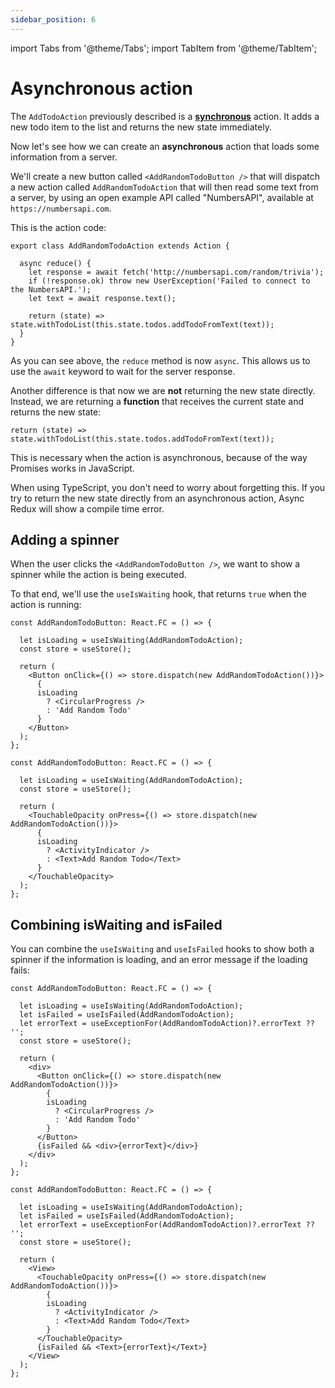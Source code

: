 ```yaml
---
sidebar_position: 6
---
```


import Tabs from '@theme/Tabs';
import TabItem from '@theme/TabItem';

# Asynchronous action

The `AddTodoAction` previously described is a **[synchronous](./sync-action)** action.
It adds a new todo item to the list and returns the new state immediately.

Now let's see how we can create an **asynchronous** action that loads some information from 
a server.

We'll create a new button called `<AddRandomTodoButton />` that will dispatch a new action
called `AddRandomTodoAction` that will then read some text from a server,
by using an open example API called "NumbersAPI", available at `https://numbersapi.com`.

This is the action code:

```tsx title="AddRandomTodoAction.ts"
export class AddRandomTodoAction extends Action {

  async reduce() {
    let response = await fetch('http://numbersapi.com/random/trivia');
    if (!response.ok) throw new UserException('Failed to connect to the NumbersAPI.');    
    let text = await response.text();
     
    return (state) => state.withTodoList(this.state.todos.addTodoFromText(text));
  }
} 
``` 

As you can see above, the `reduce` method is now `async`. This allows us to use the `await` keyword
to wait for the server response.

Another difference is that now we are **not** returning the new state directly. 
Instead, we are returning a **function** that receives the current state and returns the new state:

```tsx
return (state) => state.withTodoList(this.state.todos.addTodoFromText(text)); 
``` 

This is necessary when the action is asynchronous, because of the way Promises works in JavaScript.

When using TypeScript, you don't need to worry about forgetting this.
If you try to return the new state directly from an asynchronous action, 
Async Redux will show a compile time error.

## Adding a spinner

When the user clicks the `<AddRandomTodoButton />`, we want to show a spinner while the action is
being executed.

To that end, we'll use the `useIsWaiting` hook,
that returns `true` when the action is running:

<Tabs>
<TabItem value="rw" label="React">

```tsx
const AddRandomTodoButton: React.FC = () => {

  let isLoading = useIsWaiting(AddRandomTodoAction);
  const store = useStore();

  return (
    <Button onClick={() => store.dispatch(new AddRandomTodoAction())}>
      {
      isLoading 
        ? <CircularProgress /> 
        : 'Add Random Todo'
      }
    </Button>
  );
};

```

</TabItem>
<TabItem value="rn" label="React Native">

```tsx 
const AddRandomTodoButton: React.FC = () => {

  let isLoading = useIsWaiting(AddRandomTodoAction);
  const store = useStore();

  return (
    <TouchableOpacity onPress={() => store.dispatch(new AddRandomTodoAction())}>
      {
      isLoading 
        ? <ActivityIndicator /> 
        : <Text>Add Random Todo</Text>
      }
    </TouchableOpacity>
  );
};
```

</TabItem>
</Tabs>

## Combining isWaiting and isFailed

You can combine the `useIsWaiting` and `useIsFailed` hooks
to show both a spinner if the information is loading,
and an error message if the loading fails:

<Tabs>
<TabItem value="rw" label="React">

```tsx
const AddRandomTodoButton: React.FC = () => {

  let isLoading = useIsWaiting(AddRandomTodoAction);
  let isFailed = useIsFailed(AddRandomTodoAction);
  let errorText = useExceptionFor(AddRandomTodoAction)?.errorText ?? '';
  const store = useStore();

  return (
    <div>
      <Button onClick={() => store.dispatch(new AddRandomTodoAction())}>
        {
        isLoading 
          ? <CircularProgress /> 
          : 'Add Random Todo'
        }
      </Button>
      {isFailed && <div>{errorText}</div>}
    </div>
  );
};
```

</TabItem>
<TabItem value="rn" label="React Native">

```tsx
const AddRandomTodoButton: React.FC = () => {

  let isLoading = useIsWaiting(AddRandomTodoAction);
  let isFailed = useIsFailed(AddRandomTodoAction);
  let errorText = useExceptionFor(AddRandomTodoAction)?.errorText ?? '';
  const store = useStore();

  return (
    <View>
      <TouchableOpacity onPress={() => store.dispatch(new AddRandomTodoAction())}>
        {
        isLoading 
          ? <ActivityIndicator /> 
          : <Text>Add Random Todo</Text>
        }
      </TouchableOpacity>
      {isFailed && <Text>{errorText}</Text>}
    </View>
  );
};
```

</TabItem>
</Tabs>
